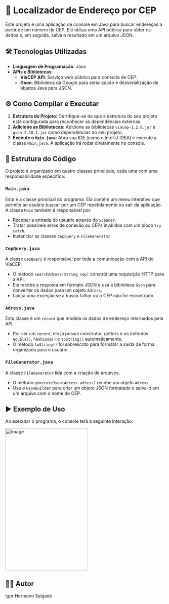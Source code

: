 

# 🔎 Localizador de Endereço por CEP

Este projeto é uma aplicação de console em Java para buscar endereços a partir de um número de CEP. Ele utiliza uma API pública para obter os dados e, em seguida, salva o resultado em um arquivo JSON.

## 🛠️ Tecnologias Utilizadas
* **Linguagem de Programação**: Java
* **APIs e Bibliotecas**:
    * **ViaCEP API**: Serviço web público para consulta de CEP.
    * **Gson**: Biblioteca da Google para serialização e desserialização de objetos Java para JSON.

## ⚙️ Como Compilar e Executar

1.  **Estrutura do Projeto:** Certifique-se de que a estrutura do seu projeto está configurada para reconhecer as dependências externas.
2.  **Adicione as Bibliotecas:** Adicione as bibliotecas `viacep-1.2.0.jar` e `gson-2.10.1.jar` como dependências ao seu projeto.
3.  **Execute o `Main.java`:** Abra sua IDE (como o IntelliJ IDEA) e execute a classe `Main.java`. A aplicação irá rodar diretamente no console.

## 📄 Estrutura do Código

O projeto é organizado em quatro classes principais, cada uma com uma responsabilidade específica:

### `Main.java`
Esta é a classe principal do programa. Ela contém um menu interativo que permite ao usuário buscar por um CEP repetidamente ou sair da aplicação. A classe `Main` também é responsável por:
* Receber a entrada do usuário através do `Scanner`.
* Tratar possíveis erros de conexão ou CEPs inválidos com um bloco `try-catch`.
* Instanciar as classes `CepQuery` e `FileGenerator`.

### `CepQuery.java`
A classe `CepQuery` é responsável por toda a comunicação com a API do ViaCEP.
* O método `searchAdress(String cep)` constrói uma requisição HTTP para a API.
* Ele recebe a resposta em formato JSON e usa a biblioteca `Gson` para converter os dados para um objeto `Adress`.
* Lança uma exceção se a busca falhar ou o CEP não for encontrado.

### `Adress.java`
Esta classe é um `record` que modela os dados de endereço retornados pela API.
* Por ser um `record`, ele já possui construtor, getters e os métodos `equals()`, `hashCode()` e `toString()` automaticamente.
* O método `toString()` foi sobrescrito para formatar a saída de forma organizada para o usuário.

### `FileGenerator.java`
A classe `FileGenerator` lida com a criação de arquivos.
* O método `generateJson(Adress adress)` recebe um objeto `Adress`.
* Usa o `GsonBuilder` para criar um objeto JSON formatado e salva-o em um arquivo com o nome do CEP.

## ▶️ Exemplo de Uso
Ao executar o programa, o console terá a seguinte interação:

<img width="261" height="449" alt="Image" src="https://github.com/user-attachments/assets/7117bb00-2c40-4b19-bdc8-cb91c17fab7a" />

## 👨‍💻 Autor
Igor Hermann Salgado
